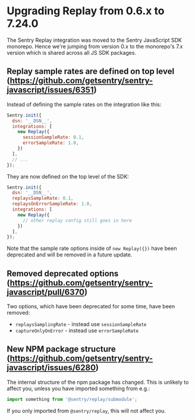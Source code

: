 # Upgrading Replay from 0.6.x to 7.24.0

The Sentry Replay integration was moved to the Sentry JavaScript SDK monorepo. Hence we're jumping from version 0.x to the monorepo's 7.x version which is shared across all JS SDK packages.

## Replay sample rates are defined on top level (https://github.com/getsentry/sentry-javascript/issues/6351)

Instead of defining the sample rates on the integration like this:

```js
Sentry.init({
  dsn: '__DSN__',
  integrations: [
    new Replay({
      sessionSampleRate: 0.1,
      errorSampleRate: 1.0,
    })
  ],
  // ...
});
```

They are now defined on the top level of the SDK:

```js
Sentry.init({
  dsn: '__DSN__',
  replaysSampleRate: 0.1,
  replaysOnErrorSampleRate: 1.0,
  integrations: [
    new Replay({
      // other replay config still goes in here
    })
  ],
});
```

Note that the sample rate options inside of `new Replay({})` have been deprecated and will be removed in a future update.

## Removed deprecated options (https://github.com/getsentry/sentry-javascript/pull/6370)

Two options, which have been deprecated for some time, have been removed:

* `replaysSamplingRate` - instead use `sessionSampleRate`
* `captureOnlyOnError` - instead use `errorSampleRate`

## New NPM package structure (https://github.com/getsentry/sentry-javascript/issues/6280)

The internal structure of the npm package has changed. This is unlikely to affect you, unless you have imported something from e.g.:

```js
import something from '@sentry/replay/submodule';
```

If you only imported from `@sentry/replay`, this will not affect you.
